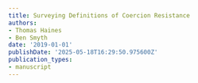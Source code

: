 ```yaml
---
title: Surveying Definitions of Coercion Resistance
authors:
- Thomas Haines
- Ben Smyth
date: '2019-01-01'
publishDate: '2025-05-18T16:29:50.975600Z'
publication_types:
- manuscript
---
```

